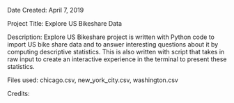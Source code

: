 Date Created: April 7, 2019

Project Title: Explore US Bikeshare Data

Description: Explore US Bikeshare project is written with Python code to import US bike share data and to answer interesting questions about it by computing descriptive statistics. This is also written with script that takes in raw input to create an interactive experience in the terminal to present these statistics.

Files used: chicago.csv, new_york_city.csv, washington.csv

Credits:

